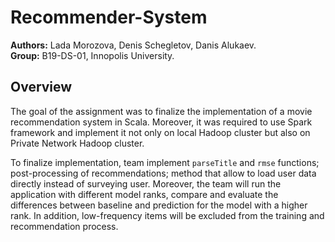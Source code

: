 # Recommender-System
**Authors:** Lada Morozova, Denis Schegletov, Danis Alukaev. \
**Group:** B19-DS-01, Innopolis University.

## Overview
The goal of the assignment was to finalize the implementation of a movie recommendation system in Scala. Moreover, it was required to use Spark framework and implement it not only on local Hadoop cluster but also on Private Network Hadoop cluster.

To finalize implementation, team implement `parseTitle` and `rmse` functions; post-processing of recommendations; method that allow to load user data directly instead of surveying user. Moreover, the team will run the application with different model ranks, compare and evaluate the differences between baseline and prediction for the model with a higher rank. In addition, low-frequency items will be excluded from the training and recommendation process.
